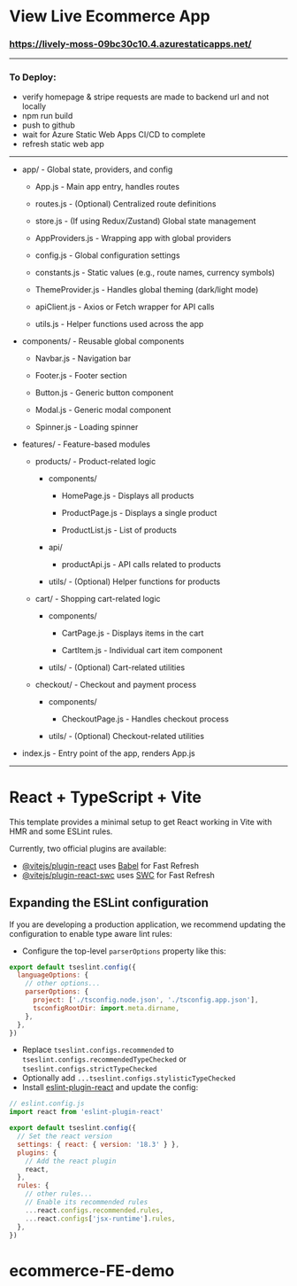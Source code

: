 # View Live Ecommerce App
### https://lively-moss-09bc30c10.4.azurestaticapps.net/
---

### To Deploy: 
* verify homepage & stripe requests are made to backend url and not locally
* npm run build
* push to github
* wait for Azure Static Web Apps CI/CD to complete
* refresh static web app

---

* app/ - Global state, providers, and config

  * App.js - Main app entry, handles routes

  * routes.js - (Optional) Centralized route definitions

  * store.js - (If using Redux/Zustand) Global state management

  * AppProviders.js - Wrapping app with global providers

  * config.js - Global configuration settings

  * constants.js - Static values (e.g., route names, currency symbols)

  * ThemeProvider.js - Handles global theming (dark/light mode)

  * apiClient.js - Axios or Fetch wrapper for API calls

  * utils.js - Helper functions used across the app

* components/ - Reusable global components

  * Navbar.js - Navigation bar

  * Footer.js - Footer section

  * Button.js - Generic button component

  * Modal.js - Generic modal component

  * Spinner.js - Loading spinner

* features/ - Feature-based modules

  * products/ - Product-related logic

    * components/

      * HomePage.js - Displays all products

      * ProductPage.js - Displays a single product

      * ProductList.js - List of products

    * api/

      * productApi.js - API calls related to products

    * utils/ - (Optional) Helper functions for products

  * cart/ - Shopping cart-related logic

    * components/

      * CartPage.js - Displays items in the cart

      * CartItem.js - Individual cart item component

    * utils/ - (Optional) Cart-related utilities

  * checkout/ - Checkout and payment process

    * components/

      * CheckoutPage.js - Handles checkout process

    * utils/ - (Optional) Checkout-related utilities

* index.js - Entry point of the app, renders App.js

---

# React + TypeScript + Vite

This template provides a minimal setup to get React working in Vite with HMR and some ESLint rules.

Currently, two official plugins are available:

- [@vitejs/plugin-react](https://github.com/vitejs/vite-plugin-react/blob/main/packages/plugin-react/README.md) uses [Babel](https://babeljs.io/) for Fast Refresh
- [@vitejs/plugin-react-swc](https://github.com/vitejs/vite-plugin-react-swc) uses [SWC](https://swc.rs/) for Fast Refresh

## Expanding the ESLint configuration

If you are developing a production application, we recommend updating the configuration to enable type aware lint rules:

- Configure the top-level `parserOptions` property like this:

```js
export default tseslint.config({
  languageOptions: {
    // other options...
    parserOptions: {
      project: ['./tsconfig.node.json', './tsconfig.app.json'],
      tsconfigRootDir: import.meta.dirname,
    },
  },
})
```

- Replace `tseslint.configs.recommended` to `tseslint.configs.recommendedTypeChecked` or `tseslint.configs.strictTypeChecked`
- Optionally add `...tseslint.configs.stylisticTypeChecked`
- Install [eslint-plugin-react](https://github.com/jsx-eslint/eslint-plugin-react) and update the config:

```js
// eslint.config.js
import react from 'eslint-plugin-react'

export default tseslint.config({
  // Set the react version
  settings: { react: { version: '18.3' } },
  plugins: {
    // Add the react plugin
    react,
  },
  rules: {
    // other rules...
    // Enable its recommended rules
    ...react.configs.recommended.rules,
    ...react.configs['jsx-runtime'].rules,
  },
})
```
# ecommerce-FE-demo
